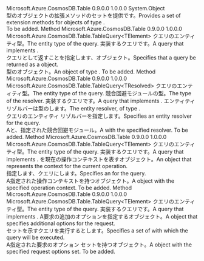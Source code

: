 <Type Name="TableQueryableExtensions" FullName="Microsoft.Azure.CosmosDB.Table.Queryable.TableQueryableExtensions">
  <TypeSignature Language="C#" Value="public static class TableQueryableExtensions" />
  <TypeSignature Language="ILAsm" Value=".class public auto ansi abstract sealed TableQueryableExtensions extends System.Object" />
  <TypeSignature Language="DocId" Value="T:Microsoft.Azure.CosmosDB.Table.Queryable.TableQueryableExtensions" />
  <TypeSignature Language="VB.NET" Value="Public Module TableQueryableExtensions" />
  <TypeSignature Language="F#" Value="type TableQueryableExtensions = class" />
  <AssemblyInfo>
    <AssemblyName>Microsoft.Azure.CosmosDB.Table</AssemblyName>
    <AssemblyVersion>0.9.0.0</AssemblyVersion>
    <AssemblyVersion>1.0.0.0</AssemblyVersion>
  </AssemblyInfo>
  <Base>
    <BaseTypeName>System.Object</BaseTypeName>
  </Base>
  <Interfaces />
  <Docs>
    <summary>
            <span data-ttu-id="9466e-101">型のオブジェクトの拡張メソッドのセットを提供<see cref="T:Microsoft.Azure.CosmosDB.Table.TableQuery" />です。</span><span class="sxs-lookup"><span data-stu-id="9466e-101">Provides a set of extension methods for objects of type <see cref="T:Microsoft.Azure.CosmosDB.Table.TableQuery" />.</span></span>
            </summary>
    <remarks>To be added.</remarks>
  </Docs>
  <Members>
    <Member MemberName="AsTableQuery&lt;TElement&gt;">
      <MemberSignature Language="C#" Value="public static Microsoft.Azure.CosmosDB.Table.TableQuery&lt;TElement&gt; AsTableQuery&lt;TElement&gt; (this System.Linq.IQueryable&lt;TElement&gt; query);" />
      <MemberSignature Language="ILAsm" Value=".method public static hidebysig class Microsoft.Azure.CosmosDB.Table.TableQuery`1&lt;!!TElement&gt; AsTableQuery&lt;TElement&gt;(class System.Linq.IQueryable`1&lt;!!TElement&gt; query) cil managed" />
      <MemberSignature Language="DocId" Value="M:Microsoft.Azure.CosmosDB.Table.Queryable.TableQueryableExtensions.AsTableQuery``1(System.Linq.IQueryable{``0})" />
      <MemberSignature Language="VB.NET" Value="&lt;Extension()&gt;&#xA;Public Function AsTableQuery(Of TElement) (query As IQueryable(Of TElement)) As TableQuery(Of TElement)" />
      <MemberSignature Language="F#" Value="static member AsTableQuery : System.Linq.IQueryable&lt;'Element&gt; -&gt; Microsoft.Azure.CosmosDB.Table.TableQuery&lt;'Element&gt;" Usage="Microsoft.Azure.CosmosDB.Table.Queryable.TableQueryableExtensions.AsTableQuery query" />
      <MemberType>Method</MemberType>
      <AssemblyInfo>
        <AssemblyName>Microsoft.Azure.CosmosDB.Table</AssemblyName>
        <AssemblyVersion>0.9.0.0</AssemblyVersion>
        <AssemblyVersion>1.0.0.0</AssemblyVersion>
      </AssemblyInfo>
      <ReturnValue>
        <ReturnType>Microsoft.Azure.CosmosDB.Table.TableQuery&lt;TElement&gt;</ReturnType>
      </ReturnValue>
      <TypeParameters>
        <TypeParameter Name="TElement" />
      </TypeParameters>
      <Parameters>
        <Parameter Name="query" Type="System.Linq.IQueryable&lt;TElement&gt;" RefType="this" />
      </Parameters>
      <Docs>
        <typeparam name="TElement"><span data-ttu-id="9466e-102">クエリのエンティティ型。</span><span class="sxs-lookup"><span data-stu-id="9466e-102">The entity type of the query.</span></span></typeparam>
        <param name="query"><span data-ttu-id="9466e-103">実装するクエリ<see cref="T:System.Linq.IQueryable`1" />です。</span><span class="sxs-lookup"><span data-stu-id="9466e-103">A query that implements <see cref="T:System.Linq.IQueryable`1" />.</span></span></param>
        <summary>
            <span data-ttu-id="9466e-104">クエリとして返すことを指定します、<see cref="T:Microsoft.Azure.CosmosDB.Table.TableQuery" />オブジェクト。</span><span class="sxs-lookup"><span data-stu-id="9466e-104">Specifies that a query be returned as a <see cref="T:Microsoft.Azure.CosmosDB.Table.TableQuery" /> object.</span></span>
            </summary>
        <returns><span data-ttu-id="9466e-105"><see cref="T:Microsoft.Azure.CosmosDB.Table.TableQuery" /> 型のオブジェクト。</span><span class="sxs-lookup"><span data-stu-id="9466e-105">An object of type <see cref="T:Microsoft.Azure.CosmosDB.Table.TableQuery" />.</span></span></returns>
        <remarks>To be added.</remarks>
        <exception cref="T:System.NotSupportedException" />
      </Docs>
    </Member>
    <Member MemberName="Resolve&lt;TElement,TResolved&gt;">
      <MemberSignature Language="C#" Value="public static Microsoft.Azure.CosmosDB.Table.TableQuery&lt;TResolved&gt; Resolve&lt;TElement,TResolved&gt; (this System.Linq.IQueryable&lt;TElement&gt; query, Microsoft.Azure.CosmosDB.Table.EntityResolver&lt;TResolved&gt; resolver);" />
      <MemberSignature Language="ILAsm" Value=".method public static hidebysig class Microsoft.Azure.CosmosDB.Table.TableQuery`1&lt;!!TResolved&gt; Resolve&lt;TElement, TResolved&gt;(class System.Linq.IQueryable`1&lt;!!TElement&gt; query, class Microsoft.Azure.CosmosDB.Table.EntityResolver`1&lt;!!TResolved&gt; resolver) cil managed" />
      <MemberSignature Language="DocId" Value="M:Microsoft.Azure.CosmosDB.Table.Queryable.TableQueryableExtensions.Resolve``2(System.Linq.IQueryable{``0},Microsoft.Azure.CosmosDB.Table.EntityResolver{``1})" />
      <MemberSignature Language="VB.NET" Value="&lt;Extension()&gt;&#xA;Public Function Resolve(Of TElement, TResolved) (query As IQueryable(Of TElement), resolver As EntityResolver(Of TResolved)) As TableQuery(Of TResolved)" />
      <MemberSignature Language="F#" Value="static member Resolve : System.Linq.IQueryable&lt;'Element&gt; * Microsoft.Azure.CosmosDB.Table.EntityResolver&lt;'Resolved&gt; -&gt; Microsoft.Azure.CosmosDB.Table.TableQuery&lt;'Resolved&gt;" Usage="Microsoft.Azure.CosmosDB.Table.Queryable.TableQueryableExtensions.Resolve (query, resolver)" />
      <MemberType>Method</MemberType>
      <AssemblyInfo>
        <AssemblyName>Microsoft.Azure.CosmosDB.Table</AssemblyName>
        <AssemblyVersion>0.9.0.0</AssemblyVersion>
        <AssemblyVersion>1.0.0.0</AssemblyVersion>
      </AssemblyInfo>
      <ReturnValue>
        <ReturnType>Microsoft.Azure.CosmosDB.Table.TableQuery&lt;TResolved&gt;</ReturnType>
      </ReturnValue>
      <TypeParameters>
        <TypeParameter Name="TElement" />
        <TypeParameter Name="TResolved" />
      </TypeParameters>
      <Parameters>
        <Parameter Name="query" Type="System.Linq.IQueryable&lt;TElement&gt;" RefType="this" />
        <Parameter Name="resolver" Type="Microsoft.Azure.CosmosDB.Table.EntityResolver&lt;TResolved&gt;" />
      </Parameters>
      <Docs>
        <typeparam name="TElement"><span data-ttu-id="9466e-106">クエリのエンティティ型。</span><span class="sxs-lookup"><span data-stu-id="9466e-106">The entity type of the query.</span></span></typeparam>
        <typeparam name="TResolved"><span data-ttu-id="9466e-107">競合回避モジュールの型。</span><span class="sxs-lookup"><span data-stu-id="9466e-107">The type of the resolver.</span></span></typeparam>
        <param name="query"><span data-ttu-id="9466e-108">実装するクエリ<see cref="T:System.Linq.IQueryable`1" />です。</span><span class="sxs-lookup"><span data-stu-id="9466e-108">A query that implements <see cref="T:System.Linq.IQueryable`1" />.</span></span></param>
        <param name="resolver"><span data-ttu-id="9466e-109">エンティティ リゾルバーは型の<see cref="T:Microsoft.Azure.CosmosDB.Table.EntityResolver`1" />します。</span><span class="sxs-lookup"><span data-stu-id="9466e-109">The entity resolver, of type <see cref="T:Microsoft.Azure.CosmosDB.Table.EntityResolver`1" />.</span></span></param>
        <summary>
            <span data-ttu-id="9466e-110">クエリのエンティティ リゾルバーを指定します。</span><span class="sxs-lookup"><span data-stu-id="9466e-110">Specifies an entity resolver for the query.</span></span>
            </summary>
        <returns><span data-ttu-id="9466e-111">A<see cref="T:Microsoft.Azure.CosmosDB.Table.TableQuery" />と、指定された競合回避モジュール。</span><span class="sxs-lookup"><span data-stu-id="9466e-111">A <see cref="T:Microsoft.Azure.CosmosDB.Table.TableQuery" /> with the specified resolver.</span></span></returns>
        <remarks>To be added.</remarks>
        <exception cref="T:System.NotSupportedException" />
      </Docs>
    </Member>
    <Member MemberName="WithContext&lt;TElement&gt;">
      <MemberSignature Language="C#" Value="public static Microsoft.Azure.CosmosDB.Table.TableQuery&lt;TElement&gt; WithContext&lt;TElement&gt; (this System.Linq.IQueryable&lt;TElement&gt; query, Microsoft.Azure.Storage.OperationContext operationContext);" />
      <MemberSignature Language="ILAsm" Value=".method public static hidebysig class Microsoft.Azure.CosmosDB.Table.TableQuery`1&lt;!!TElement&gt; WithContext&lt;TElement&gt;(class System.Linq.IQueryable`1&lt;!!TElement&gt; query, class Microsoft.Azure.Storage.OperationContext operationContext) cil managed" />
      <MemberSignature Language="DocId" Value="M:Microsoft.Azure.CosmosDB.Table.Queryable.TableQueryableExtensions.WithContext``1(System.Linq.IQueryable{``0},Microsoft.Azure.Storage.OperationContext)" />
      <MemberSignature Language="F#" Value="static member WithContext : System.Linq.IQueryable&lt;'Element&gt; * Microsoft.Azure.Storage.OperationContext -&gt; Microsoft.Azure.CosmosDB.Table.TableQuery&lt;'Element&gt;" Usage="Microsoft.Azure.CosmosDB.Table.Queryable.TableQueryableExtensions.WithContext (query, operationContext)" />
      <MemberType>Method</MemberType>
      <AssemblyInfo>
        <AssemblyName>Microsoft.Azure.CosmosDB.Table</AssemblyName>
        <AssemblyVersion>0.9.0.0</AssemblyVersion>
        <AssemblyVersion>1.0.0.0</AssemblyVersion>
      </AssemblyInfo>
      <ReturnValue>
        <ReturnType>Microsoft.Azure.CosmosDB.Table.TableQuery&lt;TElement&gt;</ReturnType>
      </ReturnValue>
      <TypeParameters>
        <TypeParameter Name="TElement" />
      </TypeParameters>
      <Parameters>
        <Parameter Name="query" Type="System.Linq.IQueryable&lt;TElement&gt;" RefType="this" />
        <Parameter Name="operationContext" Type="Microsoft.Azure.Storage.OperationContext" />
      </Parameters>
      <Docs>
        <typeparam name="TElement"><span data-ttu-id="9466e-112">クエリのエンティティ型。</span><span class="sxs-lookup"><span data-stu-id="9466e-112">The entity type of the query.</span></span></typeparam>
        <param name="query"><span data-ttu-id="9466e-113">実装するクエリ<see cref="T:System.Linq.IQueryable`1" />です。</span><span class="sxs-lookup"><span data-stu-id="9466e-113">A query that implements <see cref="T:System.Linq.IQueryable`1" />.</span></span></param>
        <param name="operationContext"><span data-ttu-id="9466e-114"><see cref="T:Microsoft.Azure.Storage.OperationContext" />を現在の操作コンテキストを表すオブジェクト。</span><span class="sxs-lookup"><span data-stu-id="9466e-114">An <see cref="T:Microsoft.Azure.Storage.OperationContext" /> object that represents the context for the current operation.</span></span></param>
        <summary>
            <span data-ttu-id="9466e-115">指定します、<see cref="T:Microsoft.Azure.Storage.OperationContext" />クエリにします。</span><span class="sxs-lookup"><span data-stu-id="9466e-115">Specifies an <see cref="T:Microsoft.Azure.Storage.OperationContext" /> for the query.</span></span>
            </summary>
        <returns><span data-ttu-id="9466e-116">A<see cref="T:Microsoft.Azure.CosmosDB.Table.TableQuery" />指定された操作コンテキストを持つオブジェクト。</span><span class="sxs-lookup"><span data-stu-id="9466e-116">A <see cref="T:Microsoft.Azure.CosmosDB.Table.TableQuery" /> object with the specified operation context.</span></span></returns>
        <remarks>To be added.</remarks>
        <exception cref="T:System.NotSupportedException" />
      </Docs>
    </Member>
    <Member MemberName="WithOptions&lt;TElement&gt;">
      <MemberSignature Language="C#" Value="public static Microsoft.Azure.CosmosDB.Table.TableQuery&lt;TElement&gt; WithOptions&lt;TElement&gt; (this System.Linq.IQueryable&lt;TElement&gt; query, Microsoft.Azure.CosmosDB.Table.TableRequestOptions options);" />
      <MemberSignature Language="ILAsm" Value=".method public static hidebysig class Microsoft.Azure.CosmosDB.Table.TableQuery`1&lt;!!TElement&gt; WithOptions&lt;TElement&gt;(class System.Linq.IQueryable`1&lt;!!TElement&gt; query, class Microsoft.Azure.CosmosDB.Table.TableRequestOptions options) cil managed" />
      <MemberSignature Language="DocId" Value="M:Microsoft.Azure.CosmosDB.Table.Queryable.TableQueryableExtensions.WithOptions``1(System.Linq.IQueryable{``0},Microsoft.Azure.CosmosDB.Table.TableRequestOptions)" />
      <MemberSignature Language="VB.NET" Value="&lt;Extension()&gt;&#xA;Public Function WithOptions(Of TElement) (query As IQueryable(Of TElement), options As TableRequestOptions) As TableQuery(Of TElement)" />
      <MemberSignature Language="F#" Value="static member WithOptions : System.Linq.IQueryable&lt;'Element&gt; * Microsoft.Azure.CosmosDB.Table.TableRequestOptions -&gt; Microsoft.Azure.CosmosDB.Table.TableQuery&lt;'Element&gt;" Usage="Microsoft.Azure.CosmosDB.Table.Queryable.TableQueryableExtensions.WithOptions (query, options)" />
      <MemberType>Method</MemberType>
      <AssemblyInfo>
        <AssemblyName>Microsoft.Azure.CosmosDB.Table</AssemblyName>
        <AssemblyVersion>0.9.0.0</AssemblyVersion>
        <AssemblyVersion>1.0.0.0</AssemblyVersion>
      </AssemblyInfo>
      <ReturnValue>
        <ReturnType>Microsoft.Azure.CosmosDB.Table.TableQuery&lt;TElement&gt;</ReturnType>
      </ReturnValue>
      <TypeParameters>
        <TypeParameter Name="TElement" />
      </TypeParameters>
      <Parameters>
        <Parameter Name="query" Type="System.Linq.IQueryable&lt;TElement&gt;" RefType="this" />
        <Parameter Name="options" Type="Microsoft.Azure.CosmosDB.Table.TableRequestOptions" />
      </Parameters>
      <Docs>
        <typeparam name="TElement"><span data-ttu-id="9466e-117">クエリのエンティティ型。</span><span class="sxs-lookup"><span data-stu-id="9466e-117">The entity type of the query.</span></span></typeparam>
        <param name="query"><span data-ttu-id="9466e-118">実装するクエリ<see cref="T:System.Linq.IQueryable`1" />です。</span><span class="sxs-lookup"><span data-stu-id="9466e-118">A query that implements <see cref="T:System.Linq.IQueryable`1" />.</span></span></param>
        <param name="options"><span data-ttu-id="9466e-119">A<see cref="T:Microsoft.Azure.CosmosDB.Table.TableRequestOptions" />要求の追加のオプションを指定するオブジェクト。</span><span class="sxs-lookup"><span data-stu-id="9466e-119">A <see cref="T:Microsoft.Azure.CosmosDB.Table.TableRequestOptions" /> object that specifies additional options for the request.</span></span></param>
        <summary>
            <span data-ttu-id="9466e-120">セットを示す<see cref="T:Microsoft.Azure.CosmosDB.Table.TableRequestOptions" />クエリを実行するとします。</span><span class="sxs-lookup"><span data-stu-id="9466e-120">Specifies a set of <see cref="T:Microsoft.Azure.CosmosDB.Table.TableRequestOptions" /> with which the query will be executed.</span></span>
            </summary>
        <returns><span data-ttu-id="9466e-121">A<see cref="T:Microsoft.Azure.CosmosDB.Table.TableQuery" />指定された要求のオプション セットを持つオブジェクト。</span><span class="sxs-lookup"><span data-stu-id="9466e-121">A <see cref="T:Microsoft.Azure.CosmosDB.Table.TableQuery" /> object with the specified request options set.</span></span></returns>
        <remarks>To be added.</remarks>
        <exception cref="T:System.NotSupportedException" />
      </Docs>
    </Member>
  </Members>
</Type>